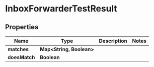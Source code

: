 

# InboxForwarderTestResult

## Properties

Name | Type | Description | Notes
------------ | ------------- | ------------- | -------------
**matches** | **Map&lt;String, Boolean&gt;** |  | 
**doesMatch** | **Boolean** |  | 



